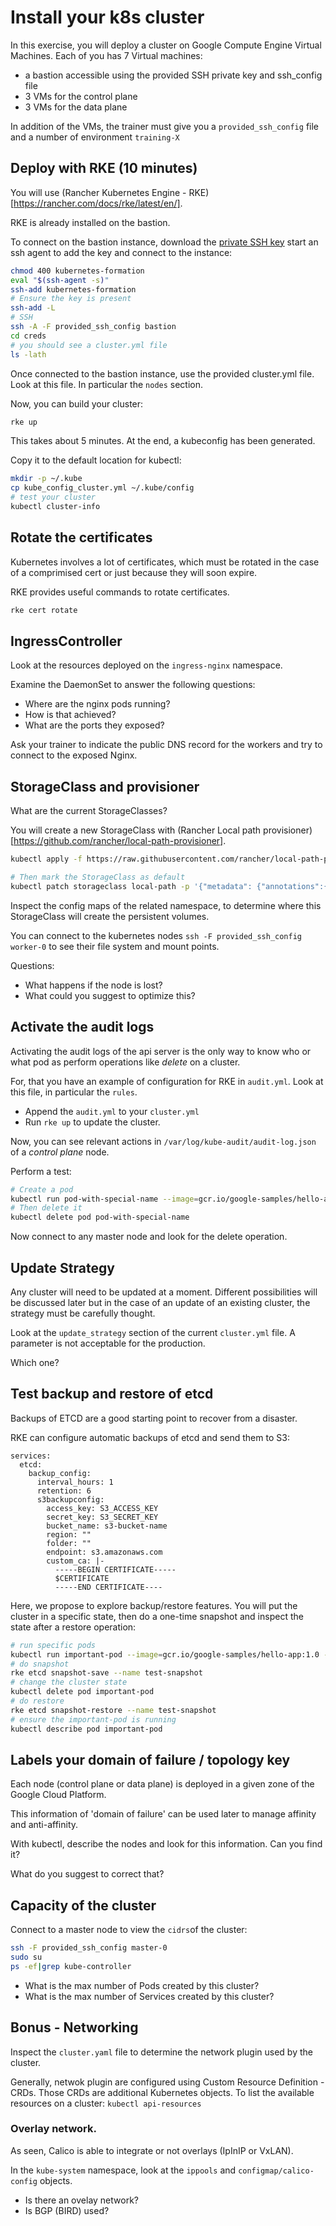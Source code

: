 # Install your k8s cluster

In this exercise, you will deploy a cluster on Google Compute Engine Virtual Machines.
Each of you has 7 Virtual machines:
* a bastion accessible using the provided SSH private key and ssh_config file
* 3 VMs for the control plane
* 3 VMs for the data plane

In addition of the VMs, the trainer must give you a `provided_ssh_config` file and a number of environment `training-X`

## Deploy with RKE (10 minutes)

You will use (Rancher Kubernetes Engine - RKE)[https://rancher.com/docs/rke/latest/en/].

RKE is already installed on the bastion.

To connect on the bastion instance, download the [private SSH key](https://raw.githubusercontent.com/WeScale/k8s-advanced-training/master/resources/kubernetes-formation) start an ssh agent to add the key and connect to the instance:
```sh
chmod 400 kubernetes-formation
eval "$(ssh-agent -s)"
ssh-add kubernetes-formation
# Ensure the key is present
ssh-add -L 
# SSH
ssh -A -F provided_ssh_config bastion
cd creds
# you should see a cluster.yml file
ls -lath
```

Once connected to the bastion instance, use the provided cluster.yml file.
Look at this file. In particular the `nodes` section.

Now, you can build your cluster:
```sh
rke up
```

This takes about 5 minutes.
At the end, a kubeconfig has been generated.

Copy it to the default location for kubectl:
```sh
mkdir -p ~/.kube
cp kube_config_cluster.yml ~/.kube/config
# test your cluster
kubectl cluster-info
```

## Rotate the certificates

Kubernetes involves a lot of certificates, which must be rotated in the case of a comprimised cert or just because they will soon expire.

RKE provides useful commands to rotate certificates.

```sh
rke cert rotate
```

## IngressController

Look at the resources deployed on the `ingress-nginx` namespace.

Examine the DaemonSet to answer the following questions:
* Where are the nginx pods running?
* How is that achieved?
* What are the ports they exposed?

Ask your trainer to indicate the public DNS record for the workers and try to connect to the exposed Nginx.

## StorageClass and provisioner

What are the current StorageClasses?

You will create a new StorageClass with (Rancher Local path provisioner)[https://github.com/rancher/local-path-provisioner].

```sh
kubectl apply -f https://raw.githubusercontent.com/rancher/local-path-provisioner/master/deploy/local-path-storage.yaml

# Then mark the StorageClass as default
kubectl patch storageclass local-path -p '{"metadata": {"annotations":{"storageclass.kubernetes.io/is-default-class":"true"}}}'
```

Inspect the config maps of the related namespace, to determine where this StorageClass will create the persistent volumes.

You can connect to the kubernetes nodes `ssh -F provided_ssh_config worker-0` to see their file system and mount points.

Questions:
* What happens if the node is lost?
* What could you suggest to optimize this?

## Activate the audit logs

Activating the audit logs of the api server is the only way to know who or what pod as perform operations like *delete* on a cluster.

For, that you have an example of configuration for RKE in `audit.yml`. Look at this file, in particular the `rules`.

* Append the `audit.yml` to your `cluster.yml`
* Run `rke up` to update the cluster.

Now, you can see relevant actions in `/var/log/kube-audit/audit-log.json` of a *control plane* node.

Perform a test:
```sh
# Create a pod
kubectl run pod-with-special-name --image=gcr.io/google-samples/hello-app:1.0 --port=8080
# Then delete it
kubectl delete pod pod-with-special-name
```

Now connect to any master node and look for the delete operation.

## Update Strategy

Any cluster will need to be updated at a moment.
Different possibilities will be discussed later but in the case of an update of an existing cluster, the strategy must be carefully thought.

Look at the `update_strategy` section of the current `cluster.yml` file.
A parameter is not acceptable for the production.

Which one?

## Test backup and restore of etcd

Backups of ETCD are a good starting point to recover from a disaster.

RKE can configure automatic backups of etcd and send them to S3:
```
services:
  etcd:
    backup_config:
      interval_hours: 1
      retention: 6
      s3backupconfig:
        access_key: S3_ACCESS_KEY
        secret_key: S3_SECRET_KEY
        bucket_name: s3-bucket-name
        region: ""
        folder: ""
        endpoint: s3.amazonaws.com
        custom_ca: |-
          -----BEGIN CERTIFICATE-----
          $CERTIFICATE
          -----END CERTIFICATE----

```

Here, we propose to explore backup/restore features. You will put the cluster in a specific state, then do a one-time snapshot and inspect the state after a restore operation:

```sh
# run specific pods
kubectl run important-pod --image=gcr.io/google-samples/hello-app:1.0 --port=8080
# do snapshot
rke etcd snapshot-save --name test-snapshot
# change the cluster state
kubectl delete pod important-pod
# do restore
rke etcd snapshot-restore --name test-snapshot
# ensure the important-pod is running
kubectl describe pod important-pod
```


## Labels your domain of failure / topology key

Each node (control plane or data plane) is deployed in a given zone of the Google Cloud Platform.

This information of 'domain of failure' can be used later to manage affinity and anti-affinity.

With kubectl, describe the nodes and look for this information.
Can you find it?

What do you suggest to correct that?

## Capacity of the cluster

Connect to a master node to view the `cidrs`of the cluster:
```sh
ssh -F provided_ssh_config master-0
sudo su
ps -ef|grep kube-controller
```

* What is the max number of Pods created by this cluster?
* What is the max number of Services created by this cluster?

## Bonus - Networking

Inspect the `cluster.yaml` file to determine the network plugin used by the cluster.

Generally, netwok plugin are configured using Custom Resource Definition - CRDs. Those CRDs are additional Kubernetes objects. 
To list the available resources on a cluster: `kubectl api-resources`
### Overlay network. 

As seen, Calico is able to integrate or not overlays (IpInIP or VxLAN). 

In the `kube-system` namespace, look at the `ippools` and `configmap/calico-config` objects. 

* Is there an ovelay network?
* Is BGP (BIRD) used?
